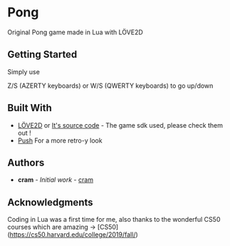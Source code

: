 # Pong

Original Pong game made in Lua with LÖVE2D

## Getting Started

Simply use 

Z/S (AZERTY keyboards) or W/S (QWERTY keyboards) to go up/down


## Built With

* [LÖVE2D](https://love2d.org/) or [It's source code](https://bitbucket.org/rude/love/src/default/) - The game sdk used, please check them out !
* [Push](https://github.com/Ulydev/push) For a more retro-y look

## Authors

* **cram** - *Initial work* - [cram](https://github.com/Cram0)


## Acknowledgments

Coding in Lua was a first time for me, also thanks to the wonderful CS50 courses which are amazing -> [CS50] (https://cs50.harvard.edu/college/2019/fall/)

